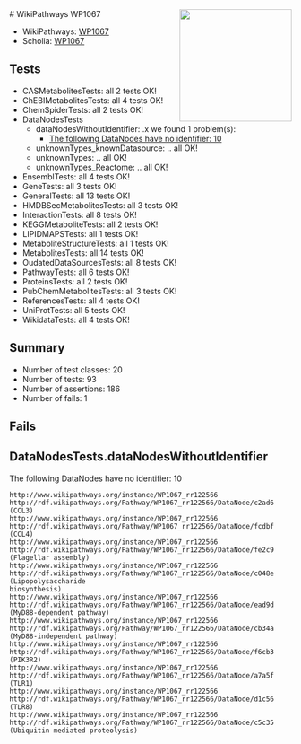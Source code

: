<img style="float: right; width: 200px" src="https://upload.wikimedia.org/wikipedia/commons/thumb/8/83/Wplogo_with_text_500.png/640px-Wplogo_with_text_500.png" />
# WikiPathways WP1067

* WikiPathways: [WP1067](https://wikipathways.org/pathways/WP1067)
* Scholia: [WP1067](https://scholia.toolforge.org/wikipathways/WP1067)
## Tests
* CASMetabolitesTests: all 2 tests OK!
* ChEBIMetabolitesTests: all 4 tests OK!
* ChemSpiderTests: all 2 tests OK!
* DataNodesTests
    * dataNodesWithoutIdentifier: .x we found 1 problem(s):
        * [The following DataNodes have no identifier: 10](#8792c490)
    * unknownTypes_knownDatasource: .. all OK!
    * unknownTypes: .. all OK!
    * unknownTypes_Reactome: .. all OK!
* EnsemblTests: all 4 tests OK!
* GeneTests: all 3 tests OK!
* GeneralTests: all 13 tests OK!
* HMDBSecMetabolitesTests: all 3 tests OK!
* InteractionTests: all 8 tests OK!
* KEGGMetaboliteTests: all 2 tests OK!
* LIPIDMAPSTests: all 1 tests OK!
* MetaboliteStructureTests: all 1 tests OK!
* MetabolitesTests: all 14 tests OK!
* OudatedDataSourcesTests: all 8 tests OK!
* PathwayTests: all 6 tests OK!
* ProteinsTests: all 2 tests OK!
* PubChemMetabolitesTests: all 3 tests OK!
* ReferencesTests: all 4 tests OK!
* UniProtTests: all 5 tests OK!
* WikidataTests: all 4 tests OK!


## Summary

* Number of test classes: 20
* Number of tests: 93
* Number of assertions: 186
* Number of fails: 1

## Fails

<a name="8792c490" />

## DataNodesTests.dataNodesWithoutIdentifier

The following DataNodes have no identifier: 10
```
http://www.wikipathways.org/instance/WP1067_rr122566 http://rdf.wikipathways.org/Pathway/WP1067_rr122566/DataNode/c2ad6 (CCL3)
http://www.wikipathways.org/instance/WP1067_rr122566 http://rdf.wikipathways.org/Pathway/WP1067_rr122566/DataNode/fcdbf (CCL4)
http://www.wikipathways.org/instance/WP1067_rr122566 http://rdf.wikipathways.org/Pathway/WP1067_rr122566/DataNode/fe2c9 (Flagellar assembly)
http://www.wikipathways.org/instance/WP1067_rr122566 http://rdf.wikipathways.org/Pathway/WP1067_rr122566/DataNode/c048e (Lipopolysaccharide
biosynthesis)
http://www.wikipathways.org/instance/WP1067_rr122566 http://rdf.wikipathways.org/Pathway/WP1067_rr122566/DataNode/ead9d (MyD88-dependent pathway)
http://www.wikipathways.org/instance/WP1067_rr122566 http://rdf.wikipathways.org/Pathway/WP1067_rr122566/DataNode/cb34a (MyD88-independent pathway)
http://www.wikipathways.org/instance/WP1067_rr122566 http://rdf.wikipathways.org/Pathway/WP1067_rr122566/DataNode/f6cb3 (PIK3R2)
http://www.wikipathways.org/instance/WP1067_rr122566 http://rdf.wikipathways.org/Pathway/WP1067_rr122566/DataNode/a7a5f (TLR1)
http://www.wikipathways.org/instance/WP1067_rr122566 http://rdf.wikipathways.org/Pathway/WP1067_rr122566/DataNode/d1c56 (TLR8)
http://www.wikipathways.org/instance/WP1067_rr122566 http://rdf.wikipathways.org/Pathway/WP1067_rr122566/DataNode/c5c35 (Ubiquitin mediated proteolysis)
```

